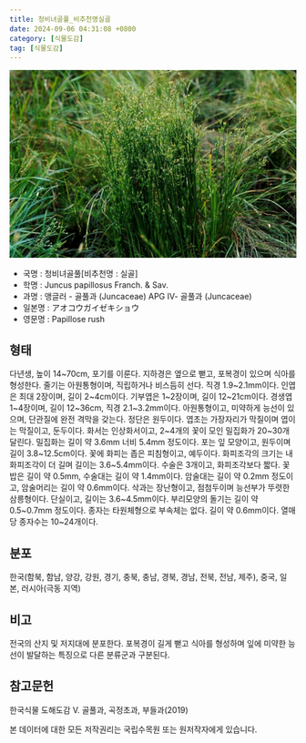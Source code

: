 ```yaml
---
title: 청비녀골풀_비추천명실골
date: 2024-09-06 04:31:08 +0800
category: [식물도감]
tag: [식물도감]
---
```




![청비녀골풀[비추천명 : 실골]](/assets/img/fileUpload/plants/basic/Juncaceae/Juncus/5911/5911_1_th2.jpg)
- 국명 : 청비녀골풀[비추천명 : 실골]
- 학명 : Juncus papillosus Franch. & Sav.
- 과명 : 앵글러 - 골풀과 (Juncaceae) APG Ⅳ- 골풀과 (Juncaceae)
- 일본명 : アオコウガイゼキショウ
- 영문명 : Papillose rush


## 형태
다년생, 높이 14~70cm, 포기를 이룬다. 지하경은 옆으로 뻗고, 포복경이 있으며 식아를 형성한다. 줄기는 아원통형이며, 직립하거나 비스듬히 선다. 직경 1.9~2.1mm이다. 인엽은 최대 2장이며, 길이 2~4cm이다. 기부엽은 1~2장이며, 길이 12~21cm이다. 경생엽 1~4장이며, 길이 12~36cm, 직경 2.1~3.2mm이다. 아원통형이고, 미약하게 능선이 있으며, 단관질에 완전 격막을 갖는다. 정단은 원두이다. 엽초는 가장자리가 막질이며 엽이는 막질이고, 둔두이다. 화서는 인상화서이고, 2~4개의 꽃이 모인 밀집화가 20~30개 달린다. 밀집화는 길이 약 3.6mm 너비 5.4mm 정도이다. 포는 잎 모양이고, 원두이며 길이 3.8~12.5cm이다. 꽃에 화피는 좁은 피침형이고, 예두이다. 화피조각의 크기는 내화피조각이 더 길며 길이는 3.6~5.4mm이다. 수술은 3개이고, 화피조각보다 짧다. 꽃밥은 길이 약 0.5mm, 수술대는 길이 약 1.4mm이다. 암술대는 길이 약 0.2mm 정도이고, 암술머리는 길이 약 0.6mm이다. 삭과는 장난형이고, 점첨두이며 능선부가 뚜렷한 삼릉형이다. 단실이고, 길이는 3.6~4.5mm이다. 부리모양의 돌기는 길이 약 0.5~0.7mm 정도이다. 종자는 타원체형으로 부속체는 없다. 길이 약 0.6mm이다. 열매 당 종자수는 10~24개이다.
## 분포
한국(함북, 함남, 양강, 강원, 경기, 충북, 충남, 경북, 경남, 전북, 전남, 제주), 중국, 일본, 러시아(극동 지역)
## 비고
전국의 산지 및 저지대에 분포한다. 포복경이 길게 뻗고 식아를 형성하며 잎에 미약한 능선이 발달하는 특징으로 다른 분류군과 구분된다.
## 참고문헌
한국식물 도해도감 Ⅴ. 골풀과, 곡정초과, 부들과(2019)






본 데이터에 대한 모든 저작권리는 국립수목원 또는 원저작자에게 있습니다.
